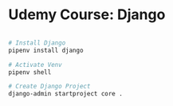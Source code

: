 # Udemy Course: Django

```bash

# Install Django
pipenv install django

# Activate Venv
pipenv shell

# Create Django Project
django-admin startproject core .

```
